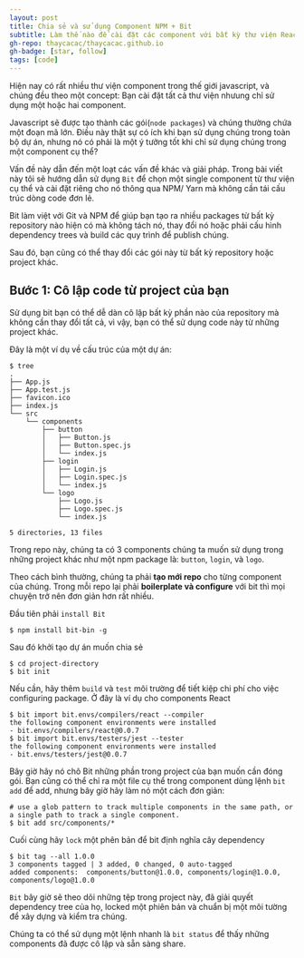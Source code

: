```yaml
---
layout: post
title: Chia sẻ và sử dụng Component NPM + Bit
subtitle: Làm thế nào để cài đặt các component với bất kỳ thư viện React, Vue hoặc UI bằng cách sử dụng Bit và NPM
gh-repo: thaycacac/thaycacac.github.io
gh-badge: [star, follow]
tags: [code]
---
```


Hiện nay có rất nhiều thư viện component trong thế giới javascript, và chúng đều theo một concept: Bạn cài đặt tất cả thư viện nhưung chỉ sử dụng một hoặc hai component.

Javascript sẽ được tạo thành các gói(`node packages`) và chúng thường chứa một đoạn mã lớn. Điều này thật sự có ích khi bạn sử dụng chúng trong toàn bộ dự án, nhưng nó có phải là một ý tưởng tốt khi chỉ sử dụng chúng trong một component cụ thể?

Vấn đề này dẫn đến một loạt các vấn đề khác và giải pháp. Trong bài viết này tôi sẽ hướng dẫn sử dụng `Bit` để chọn một single component từ thư viện cụ thể và cài đặt riêng cho nó thông qua NPM/ Yarn mà không cần tái cấu trúc dòng code đơn lẻ.

Bit làm việt với Git và NPM để giúp bạn tạo ra nhiều packages từ bất kỳ repository nào hiện có mà không tách nó, thay đổi nó hoặc phải cấu hình dependency trees và build các quy trình để publish chúng.

Sau đó, bạn cũng có thể thay đổi các gói này từ bất kỳ repository hoặc project khác. 

## Bước 1: Cô lập code từ project của bạn

Sử dụng bit bạn có thể dễ dàn cô lập bất kỳ phần nào của repository mà không cần thay đổi tất cả, vì vậy, bạn có thể sử dụng code này từ những project khác. 

Đây là một ví dụ về cấu trúc của một dự án:
```
$ tree
.
├── App.js
├── App.test.js
├── favicon.ico
├── index.js
└── src
    └── components
        ├── button
        │   ├── Button.js
        │   ├── Button.spec.js
        │   └── index.js
        ├── login
        │   ├── Login.js
        │   ├── Login.spec.js
        │   └── index.js
        └── logo
            ├── Logo.js
            ├── Logo.spec.js
            └── index.js

5 directories, 13 files
```
Trong repo này, chúng ta có 3 components chúng ta muốn sử dụng trong những project khác như một npm package là: `button`, `login`, và `logo`.

Theo cách bình thường, chúng ta phải **tạo mới repo** cho từng component của chúng. Trong mỗi repo lại phải **boilerplate và configure** với bit thì mọi chuyện trở nên đơn giản hơn rất nhiều.

Đầu tiên phải `install Bit`

```
$ npm install bit-bin -g
```
Sau đó khởi tạo dự án muốn chia sẻ

```
$ cd project-directory
$ bit init
```

Nếu cần, hãy thêm `build` và `test` môi trường để tiết kiệp chi phí cho việc configuring package. Ở đây là ví dụ cho components React

```
$ bit import bit.envs/compilers/react --compiler
the following component environments were installed
- bit.envs/compilers/react@0.0.7
$ bit import bit.envs/testers/jest --tester
the following component environments were installed
- bit.envs/testers/jest@0.0.7
```
Bây giờ hãy nó chô Bit những phần trong project của bạn muốn cần đóng gói. Bạn cũng có thể chỉ ra một file cụ thể trong component dùng lệnh `bit add` để add, nhưng bây giờ hãy làm nó một cách đơn giản: 

```
# use a glob pattern to track multiple components in the same path, or a single path to track a single component.
$ bit add src/components/*
```

Cuối cùng hãy `lock` một phên bản để bit định nghĩa cây dependency

```
$ bit tag --all 1.0.0
3 components tagged | 3 added, 0 changed, 0 auto-tagged
added components:  components/button@1.0.0, components/login@1.0.0, components/logo@1.0.0
```

`Bit` bây giờ sẽ theo dõi những tệp trong project này, đã giải quyết dependency tree của họ, locked một phiên bản và chuẩn bị một môi tường để xây dựng và kiểm tra chúng.

Chúng ta có thể sử dụng một lệnh nhanh là `bit status` để thấy những components đã được cô lập và sẵn sàng share.


